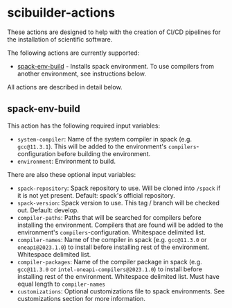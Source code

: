 # scibuilder-actions

These actions are designed to help with the creation of CI/CD pipelines
for the installation of scientific software.

The following actions are currently supported:

- [spack-env-build](./actions/spack-env-build/action.yml) - Installs spack environment. To use compilers from another environment, see instructions below.

All actions are described in detail below.

## spack-env-build

This action has the following required input variables:

- `system-compiler`: Name of the system compiler in spack (e.g. `gcc@11.3.1`). This will be added to the environment's `compilers`-configuration before building the environment.
- `environment`: Environment to build.

There are also these optional input variables:

- `spack-repository`: Spack repository to use. Will be cloned into  `/spack` if it is not yet present. Default: spack's official repository.
- `spack-version`: Spack version to use. This tag / branch will be checked out. Default: develop.
- `compiler-paths`: Paths that will be searched for compilers before installing the environment. Compilers that are found will be added to the environment's `compilers`-configuration. Whitespace delimited list.
- `compiler-names`: Name of the compiler in spack (e.g. `gcc@11.3.0` or `oneapi@2023.1.0`) to install before installing rest of the environment. Whitespace delimited list.
- `compiler-packages`: Name of the compiler package in spack (e.g. `gcc@11.3.0` or `intel-oneapi-compilers@2023.1.0`) to install before installing rest of the environment. Whitespace delimited list. Must have equal length to `compiler-names`
- `customizations`: Optional customizations file to spack environments. See customizations section for more information.
